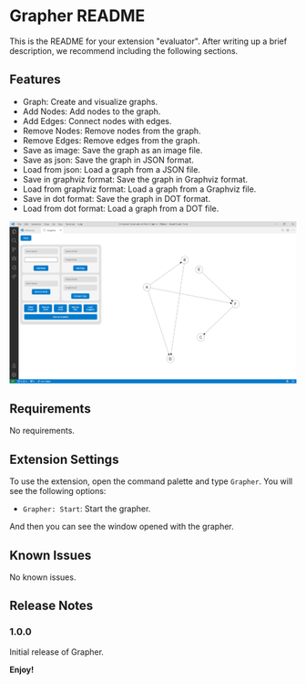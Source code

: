 # Grapher README

This is the README for your extension "evaluator". After writing up a brief description, we recommend including the following sections.

## Features
- Graph: Create and visualize graphs.
- Add Nodes: Add nodes to the graph.
- Add Edges: Connect nodes with edges.
- Remove Nodes: Remove nodes from the graph.
- Remove Edges: Remove edges from the graph.
- Save as image: Save the graph as an image file.
- Save as json: Save the graph in JSON format.
- Load from json: Load a graph from a JSON file.
- Save in graphviz format: Save the graph in Graphviz format.
- Load from graphviz format: Load a graph from a Graphviz file.
- Save in dot format: Save the graph in DOT format.
- Load from dot format: Load a graph from a DOT file.

![Features](image.png)

## Requirements

No requirements.

## Extension Settings

To use the extension, open the command palette and type `Grapher`. You will see the following options:
- `Grapher: Start`: Start the grapher.

And then you can see the window opened with the grapher.

## Known Issues

No known issues.

## Release Notes

### 1.0.0

Initial release of Grapher.

**Enjoy!**
